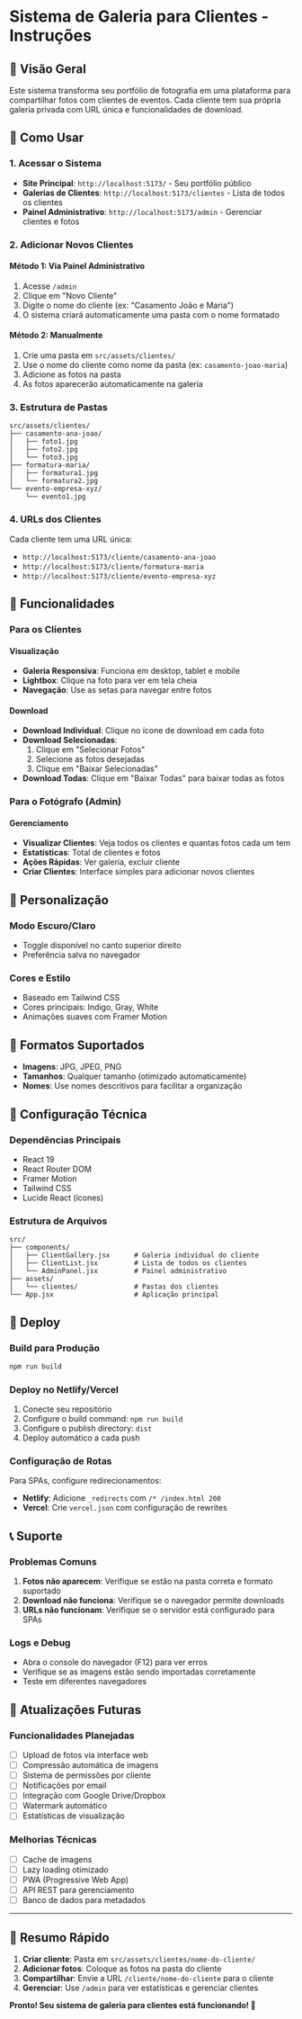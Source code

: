 # Sistema de Galeria para Clientes - Instruções

## 📸 Visão Geral

Este sistema transforma seu portfólio de fotografia em uma plataforma para compartilhar fotos com clientes de eventos. Cada cliente tem sua própria galeria privada com URL única e funcionalidades de download.

## 🚀 Como Usar

### 1. Acessar o Sistema

- **Site Principal**: `http://localhost:5173/` - Seu portfólio público
- **Galerias de Clientes**: `http://localhost:5173/clientes` - Lista de todos os clientes
- **Painel Administrativo**: `http://localhost:5173/admin` - Gerenciar clientes e fotos

### 2. Adicionar Novos Clientes

#### Método 1: Via Painel Administrativo
1. Acesse `/admin`
2. Clique em "Novo Cliente"
3. Digite o nome do cliente (ex: "Casamento João e Maria")
4. O sistema criará automaticamente uma pasta com o nome formatado

#### Método 2: Manualmente
1. Crie uma pasta em `src/assets/clientes/`
2. Use o nome do cliente como nome da pasta (ex: `casamento-joao-maria`)
3. Adicione as fotos na pasta
4. As fotos aparecerão automaticamente na galeria

### 3. Estrutura de Pastas

```
src/assets/clientes/
├── casamento-ana-joao/
│   ├── foto1.jpg
│   ├── foto2.jpg
│   └── foto3.jpg
├── formatura-maria/
│   ├── formatura1.jpg
│   └── formatura2.jpg
└── evento-empresa-xyz/
    └── evento1.jpg
```

### 4. URLs dos Clientes

Cada cliente tem uma URL única:
- `http://localhost:5173/cliente/casamento-ana-joao`
- `http://localhost:5173/cliente/formatura-maria`
- `http://localhost:5173/cliente/evento-empresa-xyz`

## 📱 Funcionalidades

### Para os Clientes

#### Visualização
- **Galeria Responsiva**: Funciona em desktop, tablet e mobile
- **Lightbox**: Clique na foto para ver em tela cheia
- **Navegação**: Use as setas para navegar entre fotos

#### Download
- **Download Individual**: Clique no ícone de download em cada foto
- **Download Selecionadas**: 
  1. Clique em "Selecionar Fotos"
  2. Selecione as fotos desejadas
  3. Clique em "Baixar Selecionadas"
- **Download Todas**: Clique em "Baixar Todas" para baixar todas as fotos

### Para o Fotógrafo (Admin)

#### Gerenciamento
- **Visualizar Clientes**: Veja todos os clientes e quantas fotos cada um tem
- **Estatísticas**: Total de clientes e fotos
- **Ações Rápidas**: Ver galeria, excluir cliente
- **Criar Clientes**: Interface simples para adicionar novos clientes

## 🎨 Personalização

### Modo Escuro/Claro
- Toggle disponível no canto superior direito
- Preferência salva no navegador

### Cores e Estilo
- Baseado em Tailwind CSS
- Cores principais: Indigo, Gray, White
- Animações suaves com Framer Motion

## 📁 Formatos Suportados

- **Imagens**: JPG, JPEG, PNG
- **Tamanhos**: Qualquer tamanho (otimizado automaticamente)
- **Nomes**: Use nomes descritivos para facilitar a organização

## 🔧 Configuração Técnica

### Dependências Principais
- React 19
- React Router DOM
- Framer Motion
- Tailwind CSS
- Lucide React (ícones)

### Estrutura de Arquivos
```
src/
├── components/
│   ├── ClientGallery.jsx      # Galeria individual do cliente
│   ├── ClientList.jsx         # Lista de todos os clientes
│   └── AdminPanel.jsx         # Painel administrativo
├── assets/
│   └── clientes/              # Pastas dos clientes
└── App.jsx                    # Aplicação principal
```

## 🚀 Deploy

### Build para Produção
```bash
npm run build
```

### Deploy no Netlify/Vercel
1. Conecte seu repositório
2. Configure o build command: `npm run build`
3. Configure o publish directory: `dist`
4. Deploy automático a cada push

### Configuração de Rotas
Para SPAs, configure redirecionamentos:
- **Netlify**: Adicione `_redirects` com `/* /index.html 200`
- **Vercel**: Crie `vercel.json` com configuração de rewrites

## 📞 Suporte

### Problemas Comuns

1. **Fotos não aparecem**: Verifique se estão na pasta correta e formato suportado
2. **Download não funciona**: Verifique se o navegador permite downloads
3. **URLs não funcionam**: Verifique se o servidor está configurado para SPAs

### Logs e Debug
- Abra o console do navegador (F12) para ver erros
- Verifique se as imagens estão sendo importadas corretamente
- Teste em diferentes navegadores

## 🔄 Atualizações Futuras

### Funcionalidades Planejadas
- [ ] Upload de fotos via interface web
- [ ] Compressão automática de imagens
- [ ] Sistema de permissões por cliente
- [ ] Notificações por email
- [ ] Integração com Google Drive/Dropbox
- [ ] Watermark automático
- [ ] Estatísticas de visualização

### Melhorias Técnicas
- [ ] Cache de imagens
- [ ] Lazy loading otimizado
- [ ] PWA (Progressive Web App)
- [ ] API REST para gerenciamento
- [ ] Banco de dados para metadados

---

## 🎯 Resumo Rápido

1. **Criar cliente**: Pasta em `src/assets/clientes/nome-do-cliente/`
2. **Adicionar fotos**: Coloque as fotos na pasta do cliente
3. **Compartilhar**: Envie a URL `/cliente/nome-do-cliente` para o cliente
4. **Gerenciar**: Use `/admin` para ver estatísticas e gerenciar clientes

**Pronto! Seu sistema de galeria para clientes está funcionando! 🎉**
